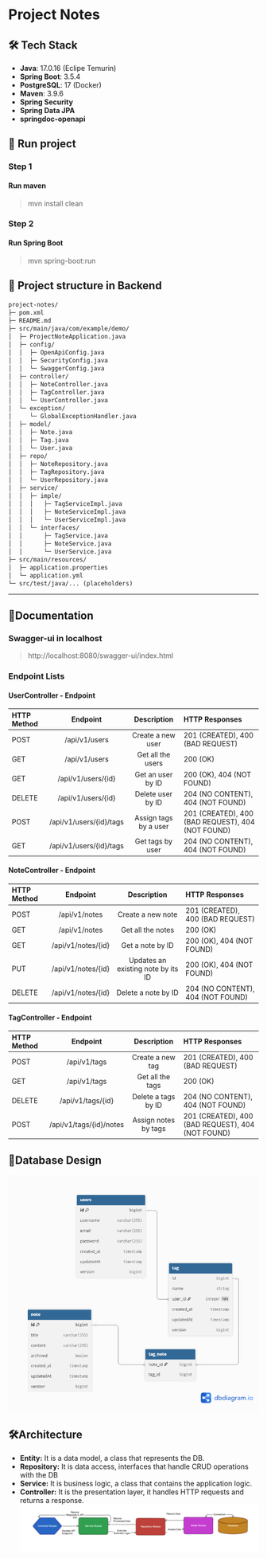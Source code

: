 # Project Notes

## 🛠 Tech Stack
- **Java**: 17.0.16 (Eclipe Temurin)
- **Spring Boot**: 3.5.4
- **PostgreSQL**: 17 (Docker)
- **Maven**: 3.9.6
- **Spring Security**
- **Spring Data JPA**
- **springdoc-openapi**

## 🚀 Run project  
  ### Step 1
  #### Run maven 
  > mvn install clean

  ### Step 2
  #### Run Spring Boot
  > mvn spring-boot:run

## 🧱 Project structure in Backend
```
project-notes/
├─ pom.xml
├─ README.md
├─ src/main/java/com/example/demo/
│  ├─ ProjectNoteApplication.java
│  ├─ config/
│  │  ├─ OpenApiConfig.java
│  │  ├─ SecurityConfig.java
│  │  └─ SwaggerConfig.java
│  ├─ controller/
│  │  ├─ NoteController.java
│  │  ├─ TagController.java
│  │  └─ UserController.java
│  └─ exception/
│     └─ GlobalExceptionHandler.java
│  ├─ model/
│  │  ├─ Note.java
│  │  ├─ Tag.java
│  │  └─ User.java
│  ├─ repo/
│  │  ├─ NoteRepository.java
│  │  ├─ TagRepository.java
│  │  └─ UserRepository.java
│  ├─ service/
│  │  ├─ imple/
│  │  │   ├─ TagServiceImpl.java
│  │  │   ├─ NoteServiceImpl.java
│  │  │   └─ UserServiceImpl.java
│  │  └─ interfaces/
│  │      ├─ TagService.java
│  │      ├─ NoteService.java
│  │      └─ UserService.java
├─ src/main/resources/
│  ├─ application.properties
│  └─ application.yml
└─ src/test/java/... (placeholders)
```

---

## 📃Documentation
### Swagger-ui in localhost
> http://localhost:8080/swagger-ui/index.html
### Endpoint Lists
#### UserController - Endpoint
| HTTP Method | Endpoint | Description |  HTTP Responses |
| :---         |     :---:      |          :---: |          :--- |
| POST   | /api/v1/users     | Create a new user    | 201 (CREATED), 400 (BAD REQUEST) |
| GET     | /api/v1/users       | Get all the users      | 200 (OK) |
| GET     | /api/v1/users/{id}       | Get an user by ID      | 200 (OK), 404 (NOT FOUND) |
| DELETE     | /api/v1/users/{id}       | Delete user by ID      |  204 (NO CONTENT), 404 (NOT FOUND) |
| POST     | /api/v1/users/{id}/tags       | Assign tags by a user      |  201 (CREATED), 400 (BAD REQUEST), 404 (NOT FOUND) |
| GET     | /api/v1/users/{id}/tags     | Get tags by user      |  204 (NO CONTENT), 404 (NOT FOUND) |

#### NoteController - Endpoint
| HTTP Method | Endpoint | Description |  HTTP Responses |
| :---         |     :---:      |          :---: |          :--- |
| POST   | /api/v1/notes     | Create a new note    | 201 (CREATED), 400 (BAD REQUEST) |
| GET     | /api/v1/notes       | Get all the notes      | 200 (OK) |
| GET     | /api/v1/notes/{id}       | Get a note by ID      | 200 (OK), 404 (NOT FOUND) |
| PUT     | /api/v1/notes/{id}       | Updates an existing note by its ID      | 200 (OK), 404 (NOT FOUND) |
| DELETE     | /api/v1/notes/{id}       | Delete a note by ID      |  204 (NO CONTENT), 404 (NOT FOUND) |

#### TagController - Endpoint
| HTTP Method | Endpoint | Description |  HTTP Responses |
| :---         |     :---:      |          :---: |          :--- |
| POST   | /api/v1/tags     | Create a new tag    | 201 (CREATED), 400 (BAD REQUEST) |
| GET     | /api/v1/tags       | Get all the tags      | 200 (OK) |
| DELETE     | /api/v1/tags/{id}       | Delete a tags by ID      |  204 (NO CONTENT), 404 (NOT FOUND) |
| POST     | /api/v1/tags/{id}/notes       | Assign notes by tags      |  201 (CREATED), 400 (BAD REQUEST), 404 (NOT FOUND) |

## 💾Database Design
![alt text](https://github.com/The-Rigo/project-notes/blob/main/assets/Project-Notes.png)
## 🛠Architecture
- **Entity:** It is a data model, a class that represents the DB.
- **Repository:** It is data access, interfaces that handle CRUD operations with the DB
- **Service:** It is business logic, a class that contains the application logic.
- **Controller:** It is the presentation layer, it handles HTTP requests and returns a response.
![alt text](https://github.com/The-Rigo/project-notes/blob/main/assets/architecture.png)
